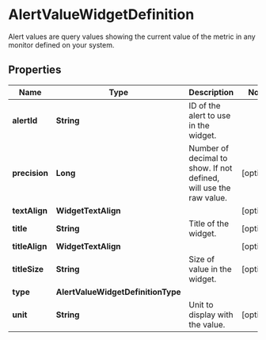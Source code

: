 # AlertValueWidgetDefinition

Alert values are query values showing the current value of the metric in any monitor defined on your system.

## Properties

| Name           | Type                               | Description                                                        | Notes      |
| -------------- | ---------------------------------- | ------------------------------------------------------------------ | ---------- |
| **alertId**    | **String**                         | ID of the alert to use in the widget.                              |
| **precision**  | **Long**                           | Number of decimal to show. If not defined, will use the raw value. | [optional] |
| **textAlign**  | **WidgetTextAlign**                |                                                                    | [optional] |
| **title**      | **String**                         | Title of the widget.                                               | [optional] |
| **titleAlign** | **WidgetTextAlign**                |                                                                    | [optional] |
| **titleSize**  | **String**                         | Size of value in the widget.                                       | [optional] |
| **type**       | **AlertValueWidgetDefinitionType** |                                                                    |
| **unit**       | **String**                         | Unit to display with the value.                                    | [optional] |
